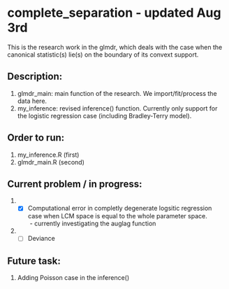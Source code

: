 # complete_separation - updated Aug 3rd

This is the research work in the glmdr, which deals with the case when the canonical statistic(s) lie(s) on the boundary of its convext support.

## Description:

1. glmdr_main: main function of the research. We import/fit/process the data here.
2. my_inference: revised inference() function. Currently only support for the logistic regression case (including Bradley-Terry model).



## Order to run:
1. my_inference.R (first)
2. glmdr_main.R (second)

## Current problem / in progress:
1. - [x] Computational error in completly degenerate logsitic regression case when LCM space is equal to the whole parameter space. </br>
&nbsp;- currently investigating the auglag function

2. - [ ] Deviance

## Future task:
1. Adding Poisson case in the inference()

